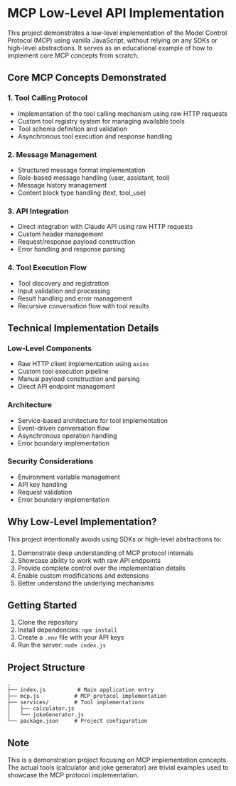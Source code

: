 # MCP Low-Level API Implementation

This project demonstrates a low-level implementation of the Model Control Protocol (MCP) using vanilla JavaScript, without relying on any SDKs or high-level abstractions. It serves as an educational example of how to implement core MCP concepts from scratch.

## Core MCP Concepts Demonstrated

### 1. Tool Calling Protocol
- Implementation of the tool calling mechanism using raw HTTP requests
- Custom tool registry system for managing available tools
- Tool schema definition and validation
- Asynchronous tool execution and response handling

### 2. Message Management
- Structured message format implementation
- Role-based message handling (user, assistant, tool)
- Message history management
- Content block type handling (text, tool_use)

### 3. API Integration
- Direct integration with Claude API using raw HTTP requests
- Custom header management
- Request/response payload construction
- Error handling and response parsing

### 4. Tool Execution Flow
- Tool discovery and registration
- Input validation and processing
- Result handling and error management
- Recursive conversation flow with tool results

## Technical Implementation Details

### Low-Level Components
- Raw HTTP client implementation using `axios`
- Custom tool execution pipeline
- Manual payload construction and parsing
- Direct API endpoint management

### Architecture
- Service-based architecture for tool implementation
- Event-driven conversation flow
- Asynchronous operation handling
- Error boundary implementation

### Security Considerations
- Environment variable management
- API key handling
- Request validation
- Error boundary implementation

## Why Low-Level Implementation?

This project intentionally avoids using SDKs or high-level abstractions to:
1. Demonstrate deep understanding of MCP protocol internals
2. Showcase ability to work with raw API endpoints
3. Provide complete control over the implementation details
4. Enable custom modifications and extensions
5. Better understand the underlying mechanisms

## Getting Started

1. Clone the repository
2. Install dependencies: `npm install`
3. Create a `.env` file with your API keys
4. Run the server: `node index.js`

## Project Structure
```
.
├── index.js          # Main application entry
├── mcp.js           # MCP protocol implementation
├── services/        # Tool implementations
│   ├── calculator.js
│   └── jokeGenerator.js
└── package.json     # Project configuration
```

## Note
This is a demonstration project focusing on MCP implementation concepts. The actual tools (calculator and joke generator) are trivial examples used to showcase the MCP protocol implementation. 